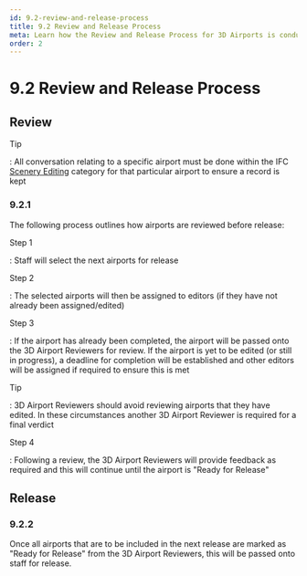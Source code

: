 ```yaml
---
id: 9.2-review-and-release-process
title: 9.2 Review and Release Process
meta: Learn how the Review and Release Process for 3D Airports is conducted within Infinite Flight.
order: 2
---
```




# 9.2 Review and Release Process



## Review 

Tip

: All conversation relating to a specific airport must be done within the IFC [Scenery Editing](https://community.infiniteflight.com/c/scenery-editing/47) category for that particular airport to ensure a record is kept



### 9.2.1

The following process outlines how airports are reviewed before release:



Step 1

: Staff will select the next airports for release



Step 2

: The selected airports will then be assigned to editors (if they have not already been assigned/edited)



Step 3

: If the airport has already been completed, the airport will be passed onto the 3D Airport Reviewers for review. If the airport is yet to be edited (or still in progress), a deadline for completion will be established and other editors will be assigned if required to ensure this is met



Tip

: 3D Airport Reviewers should avoid reviewing airports that they have edited. In these circumstances another 3D Airport Reviewer is required for a final verdict



Step 4

: Following a review, the 3D Airport Reviewers will provide feedback as required and this will continue until the airport is "Ready for Release" 



## Release

### 9.2.2

Once all airports that are to be included in the next release are marked as "Ready for Release" from the 3D Airport Reviewers, this will be passed onto staff for release. 
